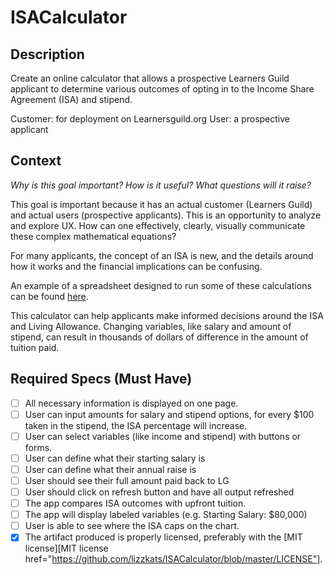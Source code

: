 # ISACalculator

## Description

Create an online calculator that allows a prospective Learners Guild applicant to determine various outcomes of opting in to the Income Share Agreement (ISA) and stipend.

Customer: for deployment on Learnersguild.org
User: a prospective applicant

## Context

_Why is this goal important? How is it useful? What questions will it raise?_

This goal is important because it has an actual customer (Learners Guild) and actual users (prospective applicants). This is an opportunity to analyze and explore UX. How can one effectively, clearly, visually communicate these complex mathematical equations?

For many applicants, the concept of an ISA is new, and the details around how it works and the financial implications can be confusing.

An example of a spreadsheet designed to run some of these calculations can be found [here](https://docs.google.com/spreadsheets/d/1QGhQJeezQwfytiS-WJ4WC3G8TjDxn-ia59ko-bWcYJY/edit?usp=sharing).

This calculator can help applicants make informed decisions around the ISA and Living Allowance.
Changing variables, like salary and amount of stipend, can result in thousands of dollars of difference in the amount of tuition paid.



## Required Specs (Must Have)

- [ ] All necessary information is displayed on one page.
- [ ] User can input amounts for salary and stipend options, for every $100 taken in the stipend, the ISA percentage will increase.
- [ ] User can select variables (like income and stipend) with buttons or forms.
- [ ] User can define what their starting salary is
- [ ] User can define what their annual raise is
- [ ] User should see their full amount paid back to LG
- [ ] User should click on refresh button and have all output refreshed
- [ ] The app compares ISA outcomes with upfront tuition.
- [ ] The app will display labeled variables (e.g. Starting Salary: $80,000)
- [ ] User is able to see where the ISA caps on the chart.
- [x] The artifact produced is properly licensed, preferably with the [MIT license][MIT license href="https://github.com/lizzkats/ISACalculator/blob/master/LICENSE"].
